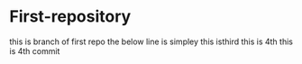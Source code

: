# First-repository

this is branch of first repo
the below line is simpley
this isthird
this is 4th
this is 4th commit



